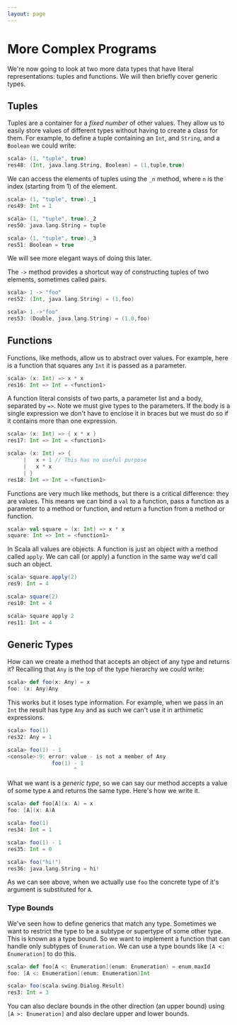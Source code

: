 ```yaml
---
layout: page
---
```


# More Complex Programs

We're now going to look at two more data types that have literal representations: tuples and functions. We will then briefly cover generic types.

## Tuples

Tuples are a container for a *fixed number* of other values. They allow us to easily store values of different types without having to create a class for them. For example, to define a tuple containing an `Int`, and `String`, and a `Boolean` we could write:

```scala
scala> (1, "tuple", true)
res48: (Int, java.lang.String, Boolean) = (1,tuple,true)
```

We can access the elements of tuples using the `_n` method, where `n` is the index (starting from 1) of the element.

```scala
scala> (1, "tuple", true)._1
res49: Int = 1

scala> (1, "tuple", true)._2
res50: java.lang.String = tuple

scala> (1, "tuple", true)._3
res51: Boolean = true
```

We will see more elegant ways of doing this later.

The `->` method provides a shortcut way of constructing tuples of two elements, sometimes called pairs.

```scala
scala> 1 -> "foo"
res52: (Int, java.lang.String) = (1,foo)

scala> 1.->"foo"
res53: (Double, java.lang.String) = (1.0,foo)
```

## Functions

Functions, like methods, allow us to abstract over values. For example, here is a function that squares any `Int` it is passed as a parameter.

```scala
scala> (x: Int) => x * x
res16: Int => Int = <function1>
```

A function literal consists of two parts, a parameter list and a body, separated by `=>`. Note we must give types to the parameters. If the body is a single expression we don't have to enclose it in braces but we must do so if it contains more than one expression.

```scala
scala> (x: Int) => { x * x }
res17: Int => Int = <function1>

scala> (x: Int) => {
     |   x + 1 // This has no useful purpose
     |   x * x
     | }
res18: Int => Int = <function1>
```

Functions are very much like methods, but there is a critical difference: they are values. This means we can bind a `val` to a function, pass a function as a parameter to a method or function, and return a function from a method or function.

```scala
scala> val square = (x: Int) => x * x
square: Int => Int = <function1>
```

In Scala all values are objects. A function is just an object with a method called `apply`. We can call (or apply) a function in the same way we'd call such an object.

```scala
scala> square.apply(2)
res9: Int = 4

scala> square(2)
res10: Int = 4

scala> square apply 2
res11: Int = 4
```


## Generic Types

How can we create a method that accepts an object of any type and returns it? Recalling that `Any` is the top of the type hierarchy we could write:

```scala
scala> def foo(x: Any) = x
foo: (x: Any)Any
```

This works but it loses type information. For example, when we pass in an `Int` the result has type `Any` and as such we can't use it in arthimetic expressions.

```scala
scala> foo(1)
res32: Any = 1

scala> foo(1) - 1
<console>:9: error: value - is not a member of Any
              foo(1) - 1
                     ^
```

What we want is a *generic type*, so we can say our method accepts a value of some type `A` and returns the same type. Here's how we write it.

```scala
scala> def foo[A](x: A) = x
foo: [A](x: A)A

scala> foo(1)
res34: Int = 1

scala> foo(1) - 1
res35: Int = 0

scala> foo("hi!")
res36: java.lang.String = hi!
```

As we can see above, when we actually use `foo` the concrete type of it's argument is substituted for `A`.

### Type Bounds

We've seen how to define generics that match any type. Sometimes we want to restrict the type to be a subtype or supertype of some other type. This is known as a type bound. So we want to implement a function that can handle only subtypes of `Enumeration`. We can use a type bounds like `[A <: Enumeration]` to do this.

```scala
scala> def foo[A <: Enumeration](enum: Enumeration) = enum.maxId
foo: [A <: Enumeration](enum: Enumeration)Int

scala> foo(scala.swing.Dialog.Result)
res3: Int = 3
```

You can also declare bounds in the other direction (an upper bound) using `[A >: Enumeration]` and also declare upper and lower bounds.
